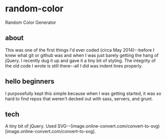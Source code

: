 # random-color
Random Color Generator

## about
This was one of the first things I'd ever coded (circa May 2014)--before I knew what git or github was and when I was just barely getting the hang of jQuery. I recently dug it up and gave it a tiny bit of styling. The integrity of the old code I wrote is still there--all I did was indent lines properly.

## hello beginners
I purposefully kept this simple because when I was getting started, it was so hard to find repos that weren't decked out with sass, servers, and grunt.

## tech
A tiny bit of jQuery.
Used SVG--(image.online-convert.com/convert-to-svg)[image.online-convert.com/convert-to-svg].